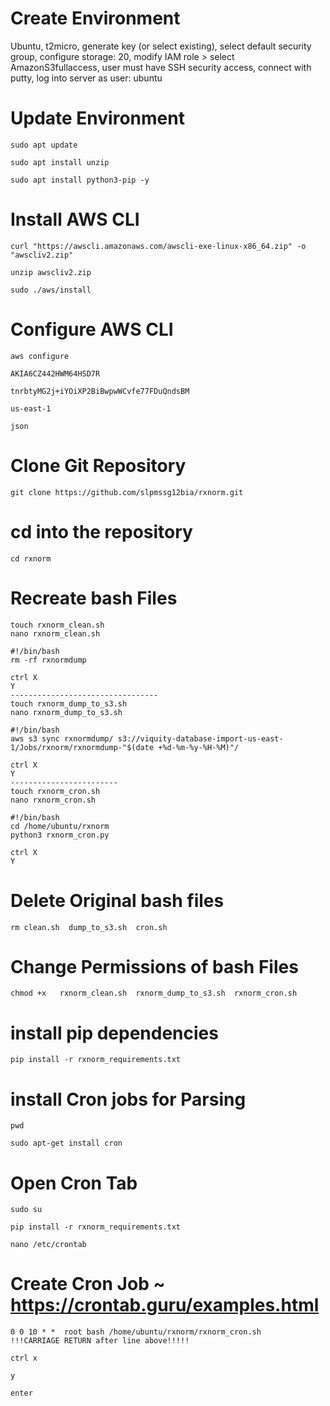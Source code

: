 # Create Environment 
Ubuntu, t2micro, generate key (or select existing), select default security group, configure storage: 20, 
modify IAM role > select AmazonS3fullaccess, user must have SSH security access, connect with putty, log into server as user: ubuntu

# Update Environment 

```
sudo apt update 

sudo apt install unzip

sudo apt install python3-pip -y
```
# Install AWS CLI 
```
curl "https://awscli.amazonaws.com/awscli-exe-linux-x86_64.zip" -o "awscliv2.zip"

unzip awscliv2.zip

sudo ./aws/install
```

# Configure AWS CLI
```
aws configure

AKIA6CZ442HWM64HSD7R

tnrbtyMG2j+iYOiXP2BiBwpwWCvfe77FDuQndsBM

us-east-1

json
```

# Clone Git Repository
```
git clone https://github.com/slpmssg12bia/rxnorm.git
```
# cd into the repository
```
cd rxnorm
```
# Recreate bash Files
```
touch rxnorm_clean.sh
nano rxnorm_clean.sh

#!/bin/bash
rm -rf rxnormdump

ctrl X
Y
---------------------------------
touch rxnorm_dump_to_s3.sh
nano rxnorm_dump_to_s3.sh

#!/bin/bash
aws s3 sync rxnormdump/ s3://viquity-database-import-us-east-1/Jobs/rxnorm/rxnormdump-"$(date +%d-%m-%y-%H-%M)"/

ctrl X
Y
------------------------
touch rxnorm_cron.sh
nano rxnorm_cron.sh

#!/bin/bash
cd /home/ubuntu/rxnorm
python3 rxnorm_cron.py

ctrl X
Y
```
# Delete Original bash files
```
rm clean.sh  dump_to_s3.sh  cron.sh
```

# Change Permissions of bash Files
```
chmod +x   rxnorm_clean.sh  rxnorm_dump_to_s3.sh  rxnorm_cron.sh
```

# install pip dependencies
```
pip install -r rxnorm_requirements.txt 
```
# install Cron jobs for Parsing
```
pwd

sudo apt-get install cron
```
# Open Cron Tab
```
sudo su

pip install -r rxnorm_requirements.txt 

nano /etc/crontab
```
# Create Cron Job ~ https://crontab.guru/examples.html
```
0 0 10 * *  root bash /home/ubuntu/rxnorm/rxnorm_cron.sh
!!!CARRIAGE RETURN after line above!!!!!

ctrl x

y

enter
```
